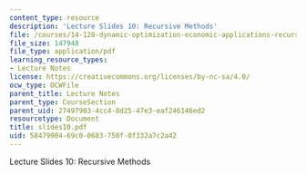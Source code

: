 ```yaml
---
content_type: resource
description: 'Lecture Slides 10: Recursive Methods'
file: /courses/14-128-dynamic-optimization-economic-applications-recursive-methods-spring-2003/5847990469c00683750f0f332a7c2a42_slides10.pdf
file_size: 147948
file_type: application/pdf
learning_resource_types:
- Lecture Notes
license: https://creativecommons.org/licenses/by-nc-sa/4.0/
ocw_type: OCWFile
parent_title: Lecture Notes
parent_type: CourseSection
parent_uid: 27497903-4cc4-8d25-47e3-eaf246146ed2
resourcetype: Document
title: slides10.pdf
uid: 58479904-69c0-0683-750f-0f332a7c2a42
---
```

Lecture Slides 10: Recursive Methods